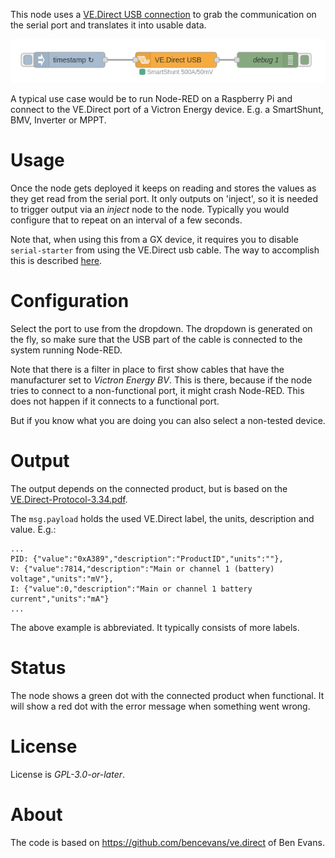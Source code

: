 This node uses a [VE.Direct USB connection](https://www.victronenergy.com/accessories/ve-direct-to-usb-interface)
to grab the communication on the serial port and translates it into usable data.

![Example flow](img/example-flow.png)

A typical use case would be to run Node-RED on a Raspberry Pi and
connect to the VE.Direct port of a Victron Energy device. E.g. a
SmartShunt, BMV, Inverter or MPPT.

# Usage

Once the node gets deployed it keeps on reading and stores the values as they
get read from the serial port. It only outputs on 'inject', so it is needed to
trigger output via an _inject_ node to the node. Typically you would configure
that to repeat on an interval of a few seconds.

Note that, when using this from a GX device, it requires you to disable `serial-starter`
from using the VE.Direct usb cable. The way to accomplish this is described
[here](https://github.com/victronenergy/venus/wiki/howto-add-a-driver-to-Venus#howto-make-serial-starter-ignore-certain-usb-types).

# Configuration

Select the port to use from the dropdown. The dropdown is generated on the fly,
so make sure that the USB part of the cable is connected to the system running
Node-RED.

Note that there is a filter in place to first show cables that have the manufacturer
set to _Victron Energy BV_. This is there, because if the node tries to connect to
a non-functional port, it might crash Node-RED. This does not happen if it connects
to a functional port.

But if you know what you are doing you can also select a non-tested device.

# Output

The output depends on the connected product, but is based on the
[VE.Direct-Protocol-3.34.pdf](https://www.victronenergy.com/upload/documents/VE.Direct-Protocol-3.34.pdf).

The `msg.payload` holds the used VE.Direct label, the units, description and value. E.g.:

```
...
PID: {"value":"0xA389","description":"ProductID","units":""},
V: {"value":7814,"description":"Main or channel 1 (battery) voltage","units":"mV"},
I: {"value":0,"description":"Main or channel 1 battery current","units":"mA"}
...
```

The above example is abbreviated. It typically consists of more labels.

# Status

The node shows a green dot with the connected product when functional. It will
show a red dot with the error message when something went wrong.

# License

License is _GPL-3.0-or-later_.

# About

The code is based on https://github.com/bencevans/ve.direct of Ben Evans.
